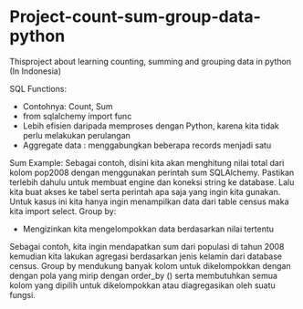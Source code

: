 # Project-count-sum-group-data-python
Thisproject about learning counting, summing and grouping data in python (In Indonesia)

SQL Functions:
- Contohnya: Count, Sum
- from sqlalchemy import func
- Lebih efisien daripada memproses dengan Python, karena kita tidak perlu melakukan perulangan
- Aggregate data : menggabungkan beberapa records menjadi satu

Sum Example:
Sebagai contoh, disini kita akan menghitung nilai total dari kolom pop2008 dengan menggunakan perintah sum SQLAlchemy.
Pastikan terlebih dahulu untuk membuat engine dan koneksi string ke database. Lalu kita buat akses ke tabel serta perintah apa saja yang ingin kita gunakan. Untuk kasus ini kita hanya ingin menampilkan data dari table census maka kita import select.
Group by:
- Mengizinkan kita mengelompokkan data berdasarkan nilai tertentu

Sebagai contoh, kita ingin mendapatkan sum dari populasi di tahun 2008 kemudian kita lakukan agregasi berdasarkan jenis kelamin dari database census.
Group by mendukung banyak kolom untuk dikelompokkan dengan dengan pola yang mirip dengan order_by () serta membutuhkan semua kolom yang dipilih untuk dikelompokkan atau diagregasikan oleh suatu fungsi.

